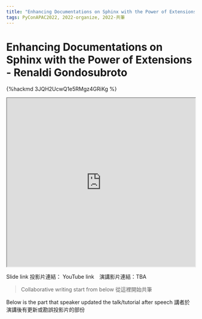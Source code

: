 ```yaml
---
title: "Enhancing Documentations on Sphinx with the Power of Extensions - Renaldi Gondosubroto"
tags: PyConAPAC2022, 2022-organize, 2022-共筆
---
```


# Enhancing Documentations on Sphinx with the Power of Extensions - Renaldi Gondosubroto

{%hackmd 3JQH2UcwQ1e5RMgz4GRiKg %}

<iframe src=https://app.sli.do/event/2odhKfnXyV33Y4yCPDsZdb height=450 width=100%></iframe>


Slide link 投影片連結：
YouTube link　演講影片連結：TBA

> Collaborative writing start from below 
> 從這裡開始共筆 

Below is the part that speaker updated the talk/tutorial after speech
講者於演講後有更新或勘誤投影片的部份